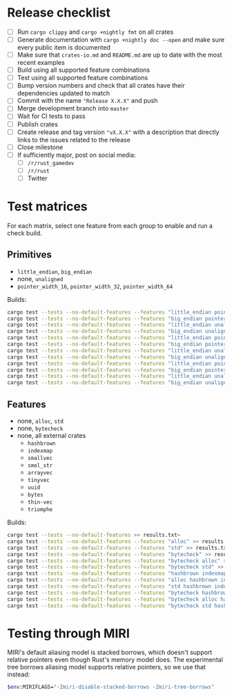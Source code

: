 # Release checklist

- [ ] Run `cargo clippy` and `cargo +nightly fmt` on all crates
- [ ] Generate documentation with `cargo +nightly doc --open` and make sure every public item is documented
- [ ] Make sure that `crates-io.md` and `README.md` are up to date with the most recent examples
- [ ] Build using all supported feature combinations
- [ ] Test using all supported feature combinations
- [ ] Bump version numbers and check that all crates have their dependencies updated to match
- [ ] Commit with the name `"Release X.X.X"` and push
- [ ] Merge development branch into `master`
- [ ] Wait for CI tests to pass
- [ ] Publish crates
- [ ] Create release and tag version `"vX.X.X"` with a description that directly links to the issues related to the release
- [ ] Close milestone
- [ ] If sufficiently major, post on social media:
  - [ ] `/r/rust_gamedev`
  - [ ] `/r/rust`
  - [ ] Twitter

# Test matrices

For each matrix, select one feature from each group to enable and run a check
build.

## Primitives

- `little_endian`, `big_endian`
- none, `unaligned`
- `pointer_width_16`, `pointer_width_32`, `pointer_width_64`

Builds:

```sh
cargo test --tests --no-default-features --features "little_endian pointer_width_16" >> results.txt~
cargo test --tests --no-default-features --features "big_endian pointer_width_16" >> results.txt~
cargo test --tests --no-default-features --features "little_endian unaligned pointer_width_16" >> results.txt~
cargo test --tests --no-default-features --features "big_endian unaligned pointer_width_16" >> results.txt~
cargo test --tests --no-default-features --features "little_endian pointer_width_32" >> results.txt~
cargo test --tests --no-default-features --features "big_endian pointer_width_32" >> results.txt~
cargo test --tests --no-default-features --features "little_endian unaligned pointer_width_32" >> results.txt~
cargo test --tests --no-default-features --features "big_endian unaligned pointer_width_32" >> results.txt~
cargo test --tests --no-default-features --features "little_endian pointer_width_64" >> results.txt~
cargo test --tests --no-default-features --features "big_endian pointer_width_64" >> results.txt~
cargo test --tests --no-default-features --features "little_endian unaligned pointer_width_64" >> results.txt~
cargo test --tests --no-default-features --features "big_endian unaligned pointer_width_64" >> results.txt~
```

## Features

- none, `alloc`, `std`
- none, `bytecheck`
- none, all external crates
  - `hashbrown`
  - `indexmap`
  - `smallvec`
  - `smol_str`
  - `arrayvec`
  - `tinyvec`
  - `uuid`
  - `bytes`
  - `thin-vec`
  - `triomphe`

Builds:

```sh
cargo test --tests --no-default-features >> results.txt~
cargo test --tests --no-default-features --features "alloc" >> results.txt~
cargo test --tests --no-default-features --features "std" >> results.txt~
cargo test --tests --no-default-features --features "bytecheck" >> results.txt~
cargo test --tests --no-default-features --features "bytecheck alloc" >> results.txt~
cargo test --tests --no-default-features --features "bytecheck std" >> results.txt~
cargo test --tests --no-default-features --features "hashbrown indexmap smallvec smol_str arrayvec tinyvec uuid bytes thin-vec triomphe" >> results.txt~
cargo test --tests --no-default-features --features "alloc hashbrown indexmap smallvec smol_str arrayvec tinyvec uuid bytes thin-vec triomphe" >> results.txt~
cargo test --tests --no-default-features --features "std hashbrown indexmap smallvec smol_str arrayvec tinyvec uuid bytes thin-vec triomphe" >> results.txt~
cargo test --tests --no-default-features --features "bytecheck hashbrown indexmap smallvec smol_str arrayvec tinyvec uuid bytes thin-vec triomphe" >> results.txt~
cargo test --tests --no-default-features --features "bytecheck alloc hashbrown indexmap smallvec smol_str arrayvec tinyvec uuid bytes thin-vec triomphe" >> results.txt~
cargo test --tests --no-default-features --features "bytecheck std hashbrown indexmap smallvec smol_str arrayvec tinyvec uuid bytes thin-vec triomphe" >> results.txt~
```

# Testing through MIRI

MIRI's default aliasing model is stacked borrows, which doesn't support relative
pointers even though Rust's memory model does. The experimental tree borrows
aliasing model supports relative pointers, so we use that instead:

```sh
$env:MIRIFLAGS="-Zmiri-disable-stacked-borrows -Zmiri-tree-borrows"
```
